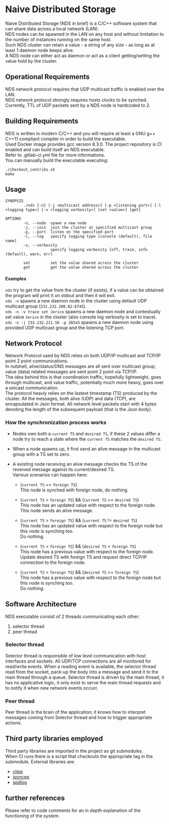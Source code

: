 # Naive Distributed Storage

Naive Distributed Storage (NDS in brief) is a C/C++ software system that can share data across a local network (LAN).  
NDS nodes can be spawned in the LAN on any host and without limitation to the number of instances running on the same host.  
Such NDS cluster can retain a value - a string of any size - as long as at least 1 daemon node keeps alive.  
A NDS node can either act as daemon or act as a client getting/setting the value hold by the cluster.

## Operational Requirements

NDS network protocol requires that UDP multicast traffic is enabled over the LAN.  
NDS network protocol strongly requires hosts clocks to be synched.  
Currently, TTL of UDP packets sent by a NDS node is hardcoded to 2. 

## Building Requirements

NDS is written in modern C/C++ and you will require at least a GNU g++ C++11 compliant compiler in order to build the executable.  
Used Docker image provides gcc version 8.3.0.
The project repository is CI enabled and can build itself an NDS executable.  
Refer to .gitlab-ci.yml file for more informations.  
You can manually build the executable executing:

```
./checkout_contribs.sh
make
```

## Usage

```
SYNOPSIS
        ./nds [-n] [-j <multicast address>] [-p <listening port>] [-l <logging type>] [-v <logging verbosity>] [set <value>] [get]

OPTIONS
        -n, --node  spawn a new node
        -j, --join  join the cluster at specified multicast group
        -p, --port  listen on the specified port
        -l, --log   specify logging type [console (default), file name]
        -v, --verbosity
                    specify logging verbosity [off, trace, info (default), warn, err]

        set         set the value shared across the cluster
        get         get the value shared across the cluster
```

#### Examples

`nds` try to get the value from the cluster (if exists), if a value can be obtained the program will print it on stdout and then it will exit.    
`nds -n` spawns a new daemon node in the cluster using default UDP multicast group (`232.232.200.82:8745`).  
`nds -n -v trace set Jerico` spawns a new daemon node and contestually set value `Jerico` in the cluster (also console log verbosity is set to trace).  
`nds -n -j 232.232.211.56 -p 26543` spawns a new daemon node using provided UDP multicast group and the listening TCP port.

## Network Protocol

Network Protocol used by NDS relies on both UDP/IP multicast and TCP/IP point 2 point communications.  
In nutshell, alive/status/DNS messages are all sent over multicast group; value (data) related messages are sent point 2 point via TCP/IP.  
The idea behind this is that coordination traffic, hopefully lightweight, goes through multicast, and value traffic, potentially much more heavy, goes over a unicast communication.  
The protocol heavly relies on the lastest timestamp (TS) produced by the cluster. 
All the messages, both alive (UDP) and data (TCP), are encapsulated in Json format.
All network level packets start with 4 bytes denoting the length of the subsequent payload (that is the Json body).

### How the synchronization process works

- Nodes own both a `current TS` and `desired TS`, if these 2 values differ a node try to reach a state where the `current TS` matches the `desired TS`.
- When a node spawns up, it first send an alive message in the multicast group with a TS set to zero.
- A existing node receiving an alive message checks the TS of the reveived message against its current/desired TS.  
Various scenarios can happen here:

    - (`current TS` == `foreign TS`)  
    This node is synched with foreign node, do nothing. 

    - (`current TS` > `foreign TS`) && (`current TS` == `desired TS`)  
    This node has an updated value with respect to the foreign node.  
    This node sends an alive message.

    - (`current TS` > `foreign TS`) && (`current TS` != `desired TS`)  
    This node has an updated value with respect to the foreign node but this node is synching too.  
    Do nothing.

    - (`current TS` < `foreign TS`) && (`desired TS` < `foreign TS`)  
    This node has a previous value with respect to the foreign node.  
    Update desired TS with foreign TS and request direct TCP/IP connection to the foreign node.

    - (`current TS` < `foreign TS`) && (`desired TS` >= `foreign TS`)  
    This node has a previous value with respect to the foreign node but this node is synching too.  
    Do nothing.

## Software Architecture

NDS executable consist of 2 threads communicating each other:

1. selector thread
2. peer thread

### Selector thread

Selector thread is responsible of low level communication with host interfaces and sockets.
All UDP/TCP connections are all monitored for read/write events.
When a reading event is available, the selector thread read from the socket, pack-up the body into a message and send it to the main thread through a queue.
Selector thread is driven by the main thread, it has no applicative logic, it only exist to serve the main thread requests and to notify it when new network events occurr.

### Peer thread

Peer thread is the brain of the application; it knows how to interpret messages coming from Selector thread and how to trigger appropriate actions.

## Third party libraries employed

Third party libraries are imported in the project as git submodules.  
When CI runs there is a script that checkouts the appropriate tag in the submodule.
External libraries are:

- [clipp](https://github.com/muellan/clipp)
- [jsoncpp](https://github.com/open-source-parsers/jsoncpp)
- [spdlog](https://github.com/gabime/spdlog)

## further references

Please refer to code comments for an in depth explanation of the functioning of the system.

